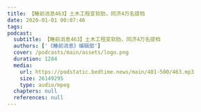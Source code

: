 ```yaml
---
title: 【睡前消息463】土木工程变软肋，同济4万名提档
date: 2020-01-01 00:07:46
tags:
podcast:
  subtitle: 【睡前消息463】土木工程变软肋，同济4万名提档
  authors: ['《睡前消息》编辑部']
  cover: /podcasts/main/assets/logo.png
  duration: 1284
  media:
    url: https://podstatic.bedtime.news/main/401-500/463.mp3
    size: 26149295
    type: audio/mpeg
  chapters: null
  references: null
---
```

